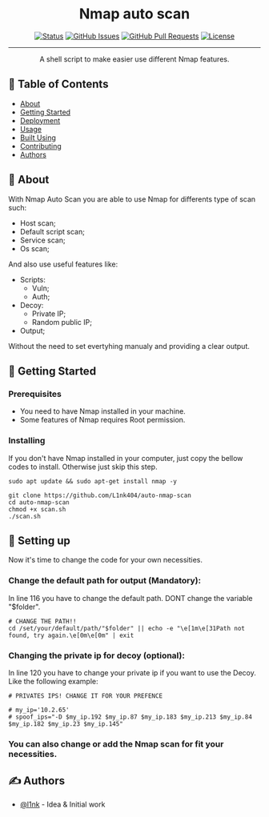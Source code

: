 
<h1 align="center">Nmap auto scan</h1>

<div align="center">

[![Status](https://img.shields.io/badge/status-active-success.svg)]()
[![GitHub Issues](https://img.shields.io/github/issues/kylelobo/The-Documentation-Compendium.svg)](https://github.com/kylelobo/The-Documentation-Compendium/issues)
[![GitHub Pull Requests](https://img.shields.io/github/issues-pr/kylelobo/The-Documentation-Compendium.svg)](https://github.com/kylelobo/The-Documentation-Compendium/pulls)
[![License](https://img.shields.io/badge/license-MIT-blue.svg)](/LICENSE)

</div>

---

<p align="center"> A shell script to make easier use different Nmap features.
  
</p>

## 📝 Table of Contents

- [About](#about)
- [Getting Started](#getting_started)
- [Deployment](#deployment)
- [Usage](#usage)
- [Built Using](#built_using)
- [Contributing](../CONTRIBUTING.md)
- [Authors](#authors)


## 🧐 About <a name = "about"></a>

With Nmap Auto Scan you are able to use Nmap for differents type of scan such:
  <ul>
    <li> Host scan;
    <li> Default script scan;
    <li> Service scan;
    <li> Os scan;
  </ul>

And also use useful features like:

  <ul>
    <li> Scripts:
      <ul>
        <li> Vuln;
        <li> Auth;
      </ul>
    <li> Decoy:
    <ul>
      <li> Private IP;
      <li> Random public IP;
    </ul>
    <li> Output;
  </ul>

Without the need to set evertyhing manualy and providing a clear output.

## 🏁 Getting Started <a name = "getting_started"></a>

### Prerequisites
<ul>
  <li>You need to have Nmap installed in your machine.
  <li>Some features of Nmap requires Root permission.
</ul>

### Installing

If you don't have Nmap installed in your computer, just copy the bellow codes to install. Otherwise just skip this step.

```
sudo apt update && sudo apt-get install nmap -y
```



```
git clone https://github.com/L1nk404/auto-nmap-scan 
cd auto-nmap-scan
chmod +x scan.sh
./scan.sh
```


## 🔧 Setting up <a name = "setting"></a>

Now it's time to change the code for your own necessities.

### Change the default path for output (Mandatory):

In line 116 you have to change the default path. DONT change the variable "$folder".

```
# CHANGE THE PATH!!
cd /set/your/default/path/"$folder" || echo -e "\e[1m\e[31Path not found, try again.\e[0m\e[0m" | exit
```

### Changing the private ip for decoy (optional):

In line 120 you have to change your private ip if you want to use the Decoy. Like the following example:

```
# PRIVATES IPS! CHANGE IT FOR YOUR PREFENCE

# my_ip='10.2.65'
# spoof_ips="-D $my_ip.192 $my_ip.87 $my_ip.183 $my_ip.213 $my_ip.84 $my_ip.182 $my_ip.23 $my_ip.145"

```

### You can also change or add the Nmap scan for fit your necessities.



## ✍️ Authors <a name = "authors"></a>

- [@l1nk](https://github.com/l1nk404) - Idea & Initial work


